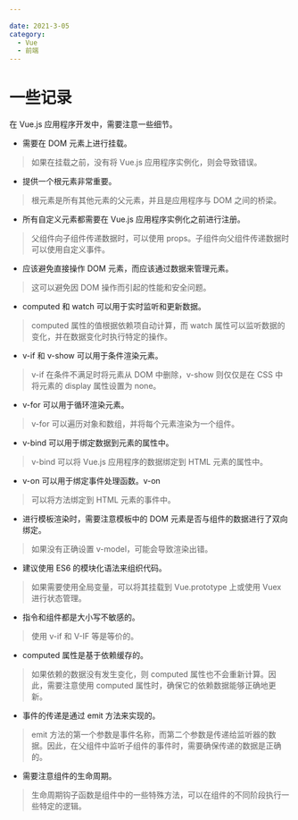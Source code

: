 ```yaml
---
 
date: 2021-3-05
category:
  - Vue
  - 前端
---
```


# 一些记录

在 Vue.js 应用程序开发中，需要注意一些细节。

- 需要在 DOM 元素上进行挂载。
> 如果在挂载之前，没有将 Vue.js 应用程序实例化，则会导致错误。

- 提供一个根元素非常重要。
> 根元素是所有其他元素的父元素，并且是应用程序与 DOM 之间的桥梁。

- 所有自定义元素都需要在 Vue.js 应用程序实例化之前进行注册。
> 父组件向子组件传递数据时，可以使用 props。子组件向父组件传递数据时可以使用自定义事件。

- 应该避免直接操作 DOM 元素，而应该通过数据来管理元素。
> 这可以避免因 DOM 操作而引起的性能和安全问题。

- computed 和 watch 可以用于实时监听和更新数据。
> computed 属性的值根据依赖项自动计算，而 watch 属性可以监听数据的变化，并在数据变化时执行特定的操作。

- v-if 和 v-show 可以用于条件渲染元素。
> v-if 在条件不满足时将元素从 DOM 中删除，v-show 则仅仅是在 CSS 中将元素的 display 属性设置为 none。

- v-for 可以用于循环渲染元素。
> v-for 可以遍历对象和数组，并将每个元素渲染为一个组件。

- v-bind 可以用于绑定数据到元素的属性中。
> v-bind 可以将 Vue.js 应用程序的数据绑定到 HTML 元素的属性中。

- v-on 可以用于绑定事件处理函数。v-on 
> 可以将方法绑定到 HTML 元素的事件中。

- 进行模板渲染时，需要注意模板中的 DOM 元素是否与组件的数据进行了双向绑定。
> 如果没有正确设置 v-model，可能会导致渲染出错。

- 建议使用 ES6 的模块化语法来组织代码。
> 如果需要使用全局变量，可以将其挂载到 Vue.prototype 上或使用 Vuex 进行状态管理。

- 指令和组件都是大小写不敏感的。
> 使用 v-if 和 V-IF 等是等价的。

- computed 属性是基于依赖缓存的。
> 如果依赖的数据没有发生变化，则 computed 属性也不会重新计算。因此，需要注意使用 computed 属性时，确保它的依赖数据能够正确地更新。

- 事件的传递是通过 emit 方法来实现的。
> emit 方法的第一个参数是事件名称，而第二个参数是传递给监听器的数据。因此，在父组件中监听子组件的事件时，需要确保传递的数据是正确的。

- 需要注意组件的生命周期。
> 生命周期钩子函数是组件中的一些特殊方法，可以在组件的不同阶段执行一些特定的逻辑。
